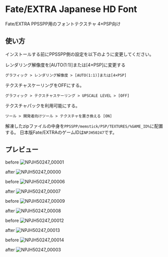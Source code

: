 # Fate/EXTRA Japanese HD Font
Fate/EXTRA PPSSPP用のフォントテクスチャ
4×PSP向け

## 使い方
インストールする前にPPSSPP側の設定を以下のように変更してください。

レンダリング解像度を[AUTO(1:1)]または[4×PSP]に変更する

`グラフィック > レンダリング解像度 > [AUTO(1:1)]または[4×PSP]`

テクスチャスケーリングをOFFにする。

`グラフィック > テクスチャスケーリング > UPSCALE LEVEL > [OFF]`

テクスチャパックを利用可能にする。

`ツール > 開発者向けツール > テクスチャを置き換える [ON]`


解凍したzipファイルの中身を`PPSSPP/memstick/PSP/TEXTURES/%GAME_ID%`に配置する。
日本版Fate/EXTRAのゲームIDは`NPJH50247`です。



## プレビュー

before
![NPJH50247_00001](https://github.com/user-attachments/assets/90c10a52-f1e2-4e0e-a222-9997a4d6b281)

after
![NPJH50247_00000](https://github.com/user-attachments/assets/b2b89bdb-5a01-4eac-8d29-5b2bdd9ba7a5)

before
![NPJH50247_00006](https://github.com/user-attachments/assets/c1bf3cd0-36ea-44ee-ab4f-f665389e99cd)

after
![NPJH50247_00007](https://github.com/user-attachments/assets/37e3643d-4249-4121-887e-f02e74e61410)

before
![NPJH50247_00009](https://github.com/user-attachments/assets/3fe6d3db-e43c-42c7-9470-a1e837f36739)

after
![NPJH50247_00008](https://github.com/user-attachments/assets/4cb6e56b-9f30-4ee5-a5cf-a400a67d14d2)

before
![NPJH50247_00012](https://github.com/user-attachments/assets/c1f3833e-4bf6-46ea-923a-3e5ff71f6ff2)

after
![NPJH50247_00013](https://github.com/user-attachments/assets/55ee9bae-3694-42d2-85d9-61f9eb7dcf84)

before
![NPJH50247_00014](https://github.com/user-attachments/assets/0e31fc6d-0a69-4ac0-846b-ed8c6695faf8)

after
![NPJH50247_00003](https://github.com/user-attachments/assets/542cdb97-38c9-4fee-894a-d997d10d1e06)
